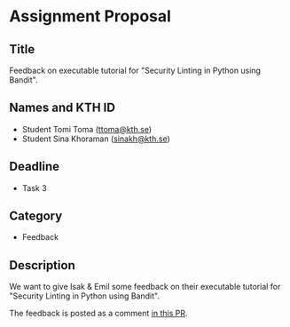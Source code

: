 # Assignment Proposal

## Title

Feedback on executable tutorial for "Security Linting in Python using Bandit".

## Names and KTH ID

  - Student Tomi Toma (ttoma@kth.se)
  - Student Sina Khoraman (sinakh@kth.se)

## Deadline

  - Task 3

## Category

  - Feedback

## Description

We want to give Isak & Emil some feedback on their executable tutorial for "Security Linting in Python using Bandit".

The feedback is posted as a comment [in this PR](https://github.com/KTH/devops-course/pull/2668#issuecomment-2419542997).
